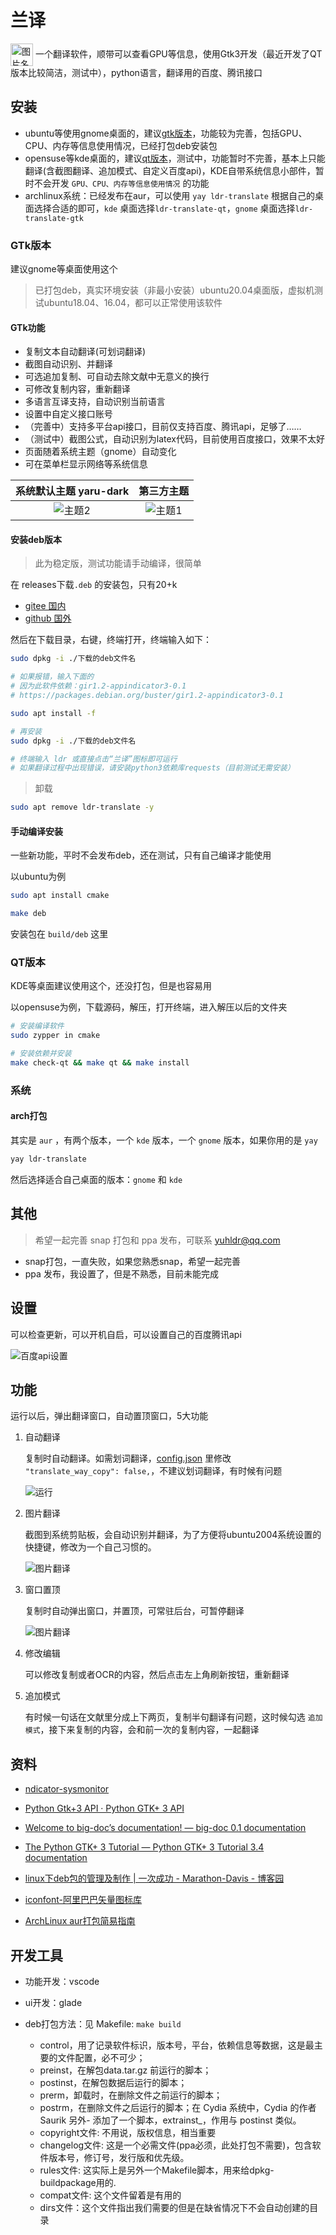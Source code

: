 # 兰译

 <img src="data/icon/icon.png" width = "36" height = "36" alt="图片名称" align=center />
一个翻译软件，顺带可以查看GPU等信息，使用Gtk3开发（最近开发了QT版本比较简洁，测试中），python语言，翻译用的百度、腾讯接口

## 安装

- ubuntu等使用gnome桌面的，建议[gtk版本](#gtk版本)，功能较为完善，包括GPU、CPU、内存等信息使用情况，已经打包deb安装包
- opensuse等kde桌面的，建议[qt版本](#qt版本)，测试中，功能暂时不完善，基本上只能翻译(含截图翻译、追加模式、自定义百度api)，KDE自带系统信息小部件，暂时不会开发 `GPU、CPU、内存等信息使用情况` 的功能
- archlinux系统：已经发布在aur，可以使用 `yay ldr-translate` 根据自己的桌面选择合适的即可，`kde` 桌面选择`ldr-translate-qt`，`gnome` 桌面选择`ldr-translate-gtk`

### GTk版本

建议gnome等桌面使用这个

> 已打包deb，真实环境安装（非最小安装）ubuntu20.04桌面版，虚拟机测试ubuntu18.04、16.04，都可以正常使用该软件

#### GTk功能

- 复制文本自动翻译(可划词翻译)
- 截图自动识别、并翻译
- 可选追加复制、可自动去除文献中无意义的换行
- 可修改复制内容，重新翻译
- 多语言互译支持，自动识别当前语言
- 设置中自定义接口账号
- （完善中）支持多平台api接口，目前仅支持百度、腾讯api，足够了……
- （测试中）截图公式，自动识别为latex代码，目前使用百度接口，效果不太好
- 页面随着系统主题（gnome）自动变化
- 可在菜单栏显示网络等系统信息

|系统默认主题 yaru-dark|第三方主题|
|:-:|:-:|
![主题2](images/lt.png)|![主题1](images/lt_other.png)

#### 安装deb版本

> 此为稳定版，测试功能请手动编译，很简单

在 releases下载`.deb` 的安装包，只有20+k

- [gitee 国内](https://gitee.com/yuhldr/ldr-translate/releases)
- [github 国外](https://github.com/yuhldr/ldr-translate/releases/)

然后在下载目录，右键，终端打开，终端输入如下：

```sh
sudo dpkg -i ./下载的deb文件名

# 如果报错，输入下面的
# 因为此软件依赖：gir1.2-appindicator3-0.1
# https://packages.debian.org/buster/gir1.2-appindicator3-0.1

sudo apt install -f

# 再安装
sudo dpkg -i ./下载的deb文件名

# 终端输入 ldr 或直接点击“兰译”图标即可运行
# 如果翻译过程中出现错误，请安装python3依赖库requests（目前测试无需安装）
```

> 卸载

```bash
sudo apt remove ldr-translate -y
```

#### 手动编译安装

一些新功能，平时不会发布deb，还在测试，只有自己编译才能使用

以ubuntu为例

```bash
sudo apt install cmake

make deb
```

安装包在 `build/deb` 这里

### QT版本

KDE等桌面建议使用这个，还没打包，但是也容易用

以opensuse为例，下载源码，解压，打开终端，进入解压以后的文件夹

```bash
# 安装编译软件
sudo zypper in cmake

# 安装依赖并安装
make check-qt && make qt && make install
```

### 系统

#### arch打包

其实是 `aur` ，有两个版本，一个 `kde` 版本，一个 `gnome` 版本，如果你用的是 `yay`

```bash
yay ldr-translate
```

然后选择适合自己桌面的版本：`gnome` 和 `kde`

## 其他

> 希望一起完善 snap 打包和 ppa 发布，可联系 yuhldr@qq.com

- snap打包，一直失败，如果您熟悉snap，希望一起完善
- ppa 发布，我设置了，但是不熟悉，目前未能完成

## 设置

可以检查更新，可以开机自启，可以设置自己的百度腾讯api

![百度api设置](images/prf.png)

## 功能

运行以后，弹出翻译窗口，自动置顶窗口，5大功能

1. 自动翻译

    复制时自动翻译。如需划词翻译，[config.json](./config.json) 里修改 `"translate_way_copy": false,`，不建议划词翻译，有时候有问题

    ![运行](images/lt_more.png)

2. 图片翻译

    截图到系统剪贴板，会自动识别并翻译，为了方便将ubuntu2004系统设置的快捷键，修改为一个自己习惯的。

    ![图片翻译](images/ocr.png)

3. 窗口置顶

    复制时自动弹出窗口，并置顶，可常驻后台，可暂停翻译

    ![图片翻译](images/lt_menu.png)

4. 修改编辑

    可以修改复制或者OCR的内容，然后点击左上角刷新按钮，重新翻译

5. 追加模式

    有时候一句话在文献里分成上下两页，复制半句翻译有问题，这时候勾选 `追加模式`，接下来复制的内容，会和前一次的复制内容，一起翻译

## 资料

- [ndicator-sysmonitor](https://github.com/fossfreedom/indicator-sysmonitor)

- [Python Gtk+3 API &#xB7; Python GTK+ 3 API](https://athenajc.gitbooks.io/python-gtk-3-api/content/)

- [Welcome to big-doc’s documentation! &mdash; big-doc 0.1 documentation](https://thebigdoc.readthedocs.io/en/latest/index.html)

- [The Python GTK+ 3 Tutorial &mdash; Python GTK+ 3 Tutorial 3.4 documentation](https://python-gtk-3-tutorial.readthedocs.io/en/latest/index.html)
- [linux下deb包的管理及制作 | 一次成功 - Marathon-Davis - 博客园](https://www.cnblogs.com/davis12/p/14365981.html)
- [iconfont-阿里巴巴矢量图标库](https://www.iconfont.cn/)
- [ArchLinux aur打包简易指南](https://segmentfault.com/a/1190000010991745)

## 开发工具

- 功能开发：vscode
- ui开发：glade
- deb打包方法：见 Makefile: `make build`

  - control，用了记录软件标识，版本号，平台，依赖信息等数据，这是最主要的文件配置，必不可少；
  - preinst，在解包data.tar.gz 前运行的脚本；
  - postinst，在解包数据后运行的脚本；
  - prerm，卸载时，在删除文件之前运行的脚本；
  - postrm，在删除文件之后运行的脚本；在 Cydia 系统中，Cydia 的作者 Saurik 另外- 添加了一个脚本，extrainst_，作用与 postinst 类似。
  - copyright文件: 不用说，版权信息，相当重要
  - changelog文件: 这是一个必需文件(ppa必须，此处打包不需要)，包含软件版本号，修订号，发行版和优先级。
  - rules文件: 这实际上是另外一个Makefile脚本，用来给dpkg-buildpackage用的.
  - compat文件: 这个文件留着是有用的
  - dirs文件：这个文件指出我们需要的但是在缺省情况下不会自动创建的目录
